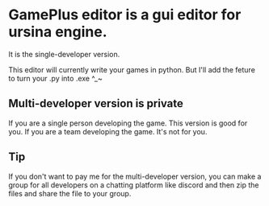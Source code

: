 # GamePlus editor is a gui editor for ursina engine.
It is the single-developer version. 


This editor will currently write your games in python. But I'll add the feture to turn your .py into .exe ^_~

## Multi-developer version is private
If you are a single person developing the game. This version is good for you.
If you are a team developing the game. It's not for you.

## Tip
If you don't want to pay me for the multi-developer version, you can make a group for all developers on a chatting platform like discord and then zip the files and share the file to your group.
